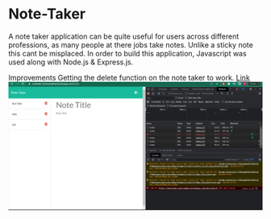 # Note-Taker
A note taker application can be quite useful for users across different professions, as many people at there jobs take notes. Unlike a sticky note this cant be misplaced. In order to build this application, Javascript was used along with Node.js & Express.js.

Improvements
Getting the delete function on the note taker to work. 
<a href='https://notetaker-bootcamphw.herokuapp.com/'>Link</a>
<img src='./public/assets/images/test.jpg'>